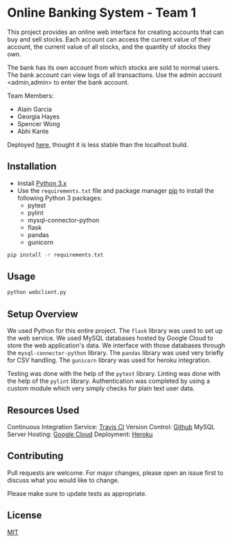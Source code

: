 # Online Banking System - Team 1

This project provides an online web interface for creating accounts that can buy and sell stocks. Each account can access the current value of their account, the current value of all stocks, and the quantity of stocks they own.  
  
The bank has its own account from which stocks are sold to normal users. The bank account can view logs of all transactions. Use the admin account <admin,admin> to enter the bank account.

Team Members:
* Alain Garcia
* Georgia Hayes
* Spencer Wong
* Abhi Kante

Deployed [here](http://fa2019obs.herokuapp.com/), thought it is less stable than the localhost build.

## Installation
* Install [Python 3.x](https://www.python.org/downloads/)
* Use the `requirements.txt` file and package manager [pip](https://pip.pypa.io/en/stable/) to install the following Python 3 packages:
	* pytest
	* pylint
	* mysql-connector-python
	* flask
	* pandas
	* gunicorn
```bash
pip install -r requirements.txt
```

## Usage

```bash
python webclient.py
```

## Setup Overview
We used Python for this entire project. The `flask` library was used to set up the web service. We used MySQL databases hosted by Google Cloud to store the web application's data. We interface with those databases through the `mysql-connector-python` library. The `pandas` library was used very briefly for CSV handling. The `gunicorn` library was used for heroku integration.

Testing was done with the help of the `pytest` library. Linting was done with the help of the `pylint` library. Authentication was completed by using a custom module which very simply checks for plain text user data.

## Resources Used
Continuous Integration Service: [Travis CI](https://travis-ci.com/)
Version Control: [Github](https://github.com/)
MySQL Server Hosting: [Google Cloud](https://cloud.google.com/)
Deployment: [Heroku](https://www.heroku.com/)

## Contributing
Pull requests are welcome. For major changes, please open an issue first to discuss what you would like to change.

Please make sure to update tests as appropriate.

## License
[MIT](https://choosealicense.com/licenses/mit/)
